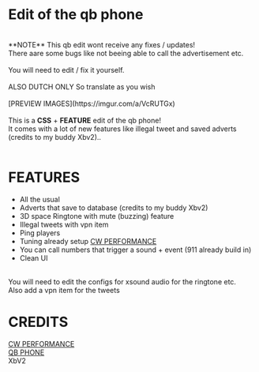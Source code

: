 # Edit of the qb phone
</br>
**NOTE**
This qb edit wont receive any fixes / updates!
</br>
There aare some bugs like not beeing able to call the advertisement etc.
</br>
</br>
You will need to edit / fix it yourself.
</br>
</br>
ALSO DUTCH ONLY
So translate as you wish
</br>
</br>
[PREVIEW IMAGES](https://imgur.com/a/VcRUTGx)

</br>
</br>
This is a <b>CSS</b> + <b>FEATURE</b> edit of the qb phone!
</br>
It comes with a lot of new features like illegal tweet and saved adverts (credits to my buddy Xbv2)..
</br>
</br>

# FEATURES

- All the usual
- Adverts that save to database (credits to my buddy Xbv2)
- 3D space Ringtone with mute (buzzing) feature
- Illegal tweets with vpn item
- Ping players
- Tuning already setup [CW PERFORMANCE](https://github.com/Coffeelot/cw-performance)
- You can call numbers that trigger a sound + event (911 already build in)
- Clean UI

</br>
You will need to edit the configs for xsound audio for the ringtone etc.
</br>
Also add a vpn item for the tweets

# CREDITS
[CW PERFORMANCE](https://github.com/Coffeelot/cw-performance)
</br>
[QB PHONE](https://github.com/qbcore-framework/qb-phone)
</br>
XbV2
